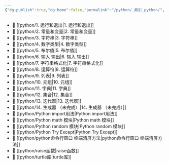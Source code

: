 ```yaml
---
{"dg-publish":true,"dg-home":false,"permalink":"/python/_索引_python/","dgPassFrontmatter":true,"created":"2024-10-26T21:14:01.772+08:00","updated":"2024-10-26T23:05:44.218+08:00"}
---
```



- 📄 [[python/1. 运行和退出\|1. 运行和退出]]
- 📄 [[python/2. 常量和变量\|2. 常量和变量]]
- 📄 [[python/3. 字符串\|3. 字符串]]
- 📄 [[python/4. 数字类型\|4. 数字类型]]
- 📄 [[python/5. 布尔值\|5. 布尔值]]
- 📄 [[python/6. 输入 输出\|6. 输入 输出]]
- 📄 [[python/7. 字符串格式化\|7. 字符串格式化]]
- 📄 [[python/8. 运算符\|8. 运算符]]
- 📄 [[python/9. 列表\|9. 列表]]
- 📄 [[python/10. 元组\|10. 元组]]
- 📄 [[python/11. 字典\|11. 字典]]
- 📄 [[python/12. 集合\|12. 集合]]
- 📄 [[python/13. 迭代器\|13. 迭代器]]
- 📄 [[python/14. 生成器    （未完成）\|14. 生成器    （未完成）]]
- 📄 [[python/Python import用法\|Python import用法]]
- 📄 [[python/Python math 模块\|Python math 模块]]
- 📄 [[python/Python random 模块\|Python random 模块]]
- 📄 [[python/Python Try Except\|Python Try Except]]
- 📄 [[python/python命令行窗口 终端清屏方法\|python命令行窗口 终端清屏方法]]
- 📄 [[python/raise函数\|raise函数]]
- 📄 [[python/turtle库\|turtle库]]

